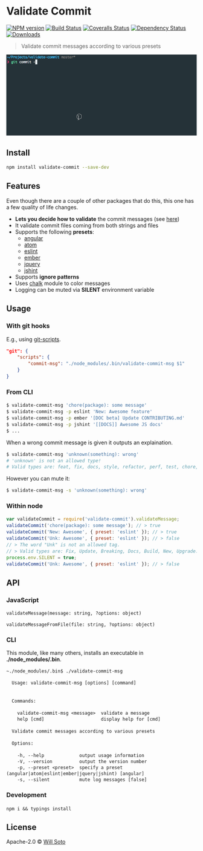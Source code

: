 # Validate Commit

[![NPM version][npm-image]][npm-url]
[![Build Status][travis-image]][travis-url]
[![Coveralls Status][coveralls-image]][coveralls-url]
[![Dependency Status][depstat-image]][depstat-url]
[![Downloads][download-badge]][npm-url]

> Validate commit messages according to various presets

![example](./example.gif)

## Install

```sh
npm install validate-commit --save-dev
```

## Features

Even though there are a couple of other packages that do this, this one has a few quality of life changes.

- **Lets you decide how to validate** the commit messages (see [here](#usage))
- It validate commit files coming from both strings and files
- Supports the following **presets**:
  + [angular](./conventions/angular.md)
  + [atom](./conventions/atom.md)
  + [eslint](./conventions/eslint.md)
  + [ember](./conventions/ember.md)
  + [jquery](./conventions/jquery.md)
  + [jshint](./conventions/jshint.md)
- Supports **ignore patterns**
- Uses [chalk][chalk-url] module to color messages
- Logging can be muted via **SILENT** environment variable

## Usage

### With git hooks

E.g., using [git-scripts][git-scripts-url].

```json
"git": {
    "scripts": {
        "commit-msg": "./node_modules/.bin/validate-commit-msg $1"
    }
}
```

### From CLI

```bash
$ validate-commit-msg 'chore(package): some message'
$ validate-commit-msg -p eslint 'New: Awesome feature'
$ validate-commit-msg -p ember '[DOC beta] Update CONTRIBUTING.md'
$ validate-commit-msg -p jshint '[[DOCS]] Awesome JS docs'
$ ...
```

When a wrong commit message is given it outputs an explaination.

```bash
$ validate-commit-msg 'unknown(something): wrong'
# 'unknown' is not an allowed type!
# Valid types are: feat, fix, docs, style, refactor, perf, test, chore, revert
```

However you can mute it:

```bash
$ validate-commit-msg -s 'unknown(something): wrong'
```

### Within node

```javascript
var validateCommit = require('validate-commit').validateMessage;
validateCommit('chore(package): some message'); // > true
validateCommit('New: Awesome', { preset: 'eslint' }); // > true
validateCommit('Unk: Awesome', { preset: 'eslint' }); // > false
// > The word "Unk" is not an allowed tag.
// > Valid types are: Fix, Update, Breaking, Docs, Build, New, Upgrade.
process.env.SILENT = true;
validateCommit('Unk: Awesome', { preset: 'eslint' }); // > false
```


## API

### JavaScript

```
validateMessage(message: string, ?options: object)
```

```
validateMessageFromFile(file: string, ?options: object)
```

### CLI

This module, like many others, installs an executable in **./node_modules/.bin**.

```bash
~./node_modules/.bin$ ./validate-commit-msg
```

```
  Usage: validate-commit-msg [options] [command]


  Commands:

    validate-commit-msg <message>  validate a message
    help [cmd]                     display help for [cmd]

  Validate commit messages according to various presets

  Options:

    -h, --help             output usage information
    -V, --version          output the version number
    -p, --preset <preset>  specify a preset (angular|atom|eslint|ember|jquery|jshint) [angular]
    -s, --silent           mute log messages [false]
```

### Development

`npm i && typings install`

## License

Apache-2.0 © [Will Soto](http://github.com/paradox41)

[npm-url]: https://npmjs.org/package/validate-commit
[npm-image]: https://img.shields.io/npm/v/validate-commit.svg?style=flat-square

[travis-url]: https://travis-ci.org/paradox41/validate-commit
[travis-image]: https://img.shields.io/travis/paradox41/validate-commit.svg?style=flat-square

[coveralls-url]: https://coveralls.io/r/paradox41/validate-commit
[coveralls-image]: https://img.shields.io/coveralls/paradox41/validate-commit.svg?style=flat-square

[depstat-url]: https://david-dm.org/paradox41/validate-commit
[depstat-image]: https://david-dm.org/paradox41/validate-commit.svg?style=flat-square

[download-badge]: http://img.shields.io/npm/dm/validate-commit.svg?style=flat-square

[chalk-url]: https://www.npmjs.com/package/chalk
[git-scripts-url]: https://www.npmjs.com/package/git-scripts
